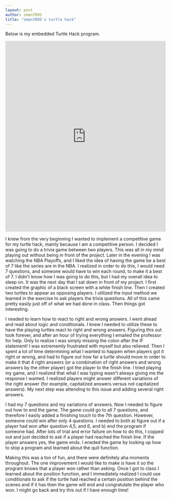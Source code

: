 ```yaml
---
layout: post
author: zman7895
title: "zman7895's turtle hack"
---
```

Below is my embedded Turtle Hack program.
<iframe src="https://trinket.io/embed/python/ccad0f5a12" width="100%" height="600" frameborder="0" marginwidth="0" marginheight="0" allowfullscreen></iframe>

I knew from the very beginning I wanted to implement a competitive game for my turtle hack, mainly because I am a competitive person. I decided I was going to do a trivia game between two players. This was all in my mind playing out without being in front of the project. Later in the evening I was watching the NBA Playoffs, and I liked the idea of having the game be a best of 7 like the series are in the NBA. I realized in order to do this, I would need 7 questions, and someone would have to win each round, to make it a best of 7. I didn't know how I was going to do this, but I had my overall idea to sleep on. It was the next day that I sat down in front of my project. I first created the graphic of a black screen with a white finish line. Then I created two turtles to appear as opposing players. I utilized the input method we learned in the exercise to ask players the trivia questions. All of this came pretty easily just off of what we had done in class. Then things got interesting.


I needed to learn how to react to right and wrong answers. I went ahead and read about logic and conditionals. I knew I needed to utilize these to have the playing turtles react to right and wrong answers. Figuring this out took forever, and after an hour of trying everything I emailed the professor for help. Only to realize I was simply missing the colon after the IF statement! I was extrememly frustrated with myself but also relieved. Then I spent a lot of time determining what I wanted to happen when players got it right or wrong, and had to figure out how far a turtle should move in order to make it that 4 right answers (or a combination of right answers and wrong answers by the other player) got the player to the finish line. I tried playing my game, and I realized that what I was typing wasn't always giving me the response I wanted. I realized players might answer different variations of the right answer (for example, capitalized answers versus not capitalized answers). My next step was attending to this issue and adding several right answers.


I had my 7 questions and my variations of answers. Now I needed to figure out how to end the game. The game could go to all 7 questions, and therefore I easily added a finishing touch to the 7th question. However, someone could win after only 4 questions. I needed to both a) figure out if a player had won after question 4,5, and 6, and b) end the program if someone had. After lots of trial and error failure on how to do this, I copped out and just decided to ask if a player had reached the finish line. If the player answers yes, the game ends. I eneded the game by looking up how to stop a program and learned about the quit function. 


Making this was a ton of fun, and there were definitely aha moments throughout. The one improvement I would like to make is have it so the program knows that a player won rather than asking. Once I got to class I learned about the position function, and I immediately realized I could use conditionals to ask if the turtle had reached a certain position behind the scenes and if it has then the game will end and congratulate the player who won. I might go back and try this out if I have enough time!
